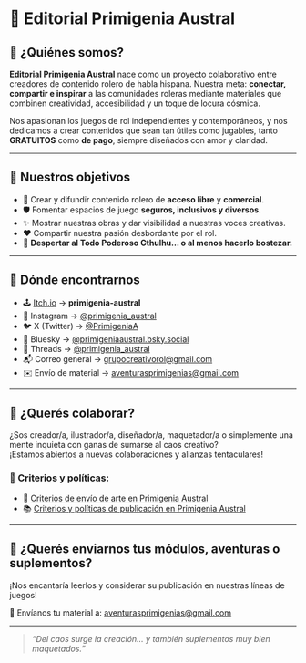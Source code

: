# 🐙 Editorial Primigenia Austral

## 🌌 ¿Quiénes somos?

**Editorial Primigenia Austral** nace como un proyecto colaborativo entre creadores de contenido rolero de habla hispana. Nuestra meta: **conectar, compartir e inspirar** a las comunidades roleras mediante materiales que combinen creatividad, accesibilidad y un toque de locura cósmica.

Nos apasionan los juegos de rol independientes y contemporáneos, y nos dedicamos a crear contenidos que sean tan útiles como jugables, tanto **GRATUITOS** como **de pago**, siempre diseñados con amor y claridad.

---

## 🎯 Nuestros objetivos

- 🎲 Crear y difundir contenido rolero de **acceso libre** y **comercial**.  
- 🛡️ Fomentar espacios de juego **seguros, inclusivos y diversos**.  
- ✨ Mostrar nuestras obras y dar visibilidad a nuestras voces creativas.  
- ❤️ Compartir nuestra pasión desbordante por el rol.  
- 🐙 **Despertar al Todo Poderoso Cthulhu... o al menos hacerlo bostezar.**

---

## 📡 Dónde encontrarnos

- 🕹️ [Itch.io](https://primigenia-austral.itch.io) → **primigenia-austral**  
- 📸 Instagram → [@primigenia_austral](https://instagram.com/primigenia_austral)  
- 🐦 X (Twitter) → [@PrimigeniaA](https://x.com/PrimigeniaA)  
- 🌌 Bluesky → [@primigeniaaustral.bsky.social](https://bsky.app/profile/primigeniaaustral.bsky.social)  
- 🧵 Threads → [@primigenia_austral](https://threads.net/@primigenia_austral)  
- 📬 Correo general → [grupocreativorol@gmail.com](mailto:grupocreativorol@gmail.com)  
- ✉️ Envío de material → [aventurasprimigenias@gmail.com](mailto:aventurasprimigenias@gmail.com)

---

## 🤝 ¿Querés colaborar?

¿Sos creador/a, ilustrador/a, diseñador/a, maquetador/a o simplemente una mente inquieta con ganas de sumarse al caos creativo?  
¡Estamos abiertos a nuevas colaboraciones y alianzas tentaculares!

### 📜 Criterios y políticas:

- 🎨 [Criterios de envío de arte en Primigenia Austral](https://primigenia-austral.itch.io/criterios-de-envio-de-arte-en-primigenia-austral)  
- 📚 [Criterios y políticas de publicación en Primigenia Austral](https://primigenia-austral.itch.io/criterios-y-polticas-de-publicacin-en-primigenia-austral)

---

## 🧳 ¿Querés enviarnos tus módulos, aventuras o suplementos?

¡Nos encantaría leerlos y considerar su publicación en nuestras líneas de juegos!

📩 Envíanos tu material a: [aventurasprimigenias@gmail.com](mailto:aventurasprimigenias@gmail.com)

---

> _“Del caos surge la creación… y también suplementos muy bien maquetados.”_
> 
